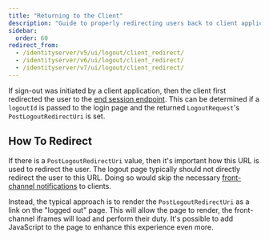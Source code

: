```yaml
---
title: "Returning to the Client"
description: "Guide to properly redirecting users back to client applications after logout in IdentityServer, ensuring front-channel notifications are processed correctly."
sidebar:
  order: 60
redirect_from:
  - /identityserver/v5/ui/logout/client_redirect/
  - /identityserver/v6/ui/logout/client_redirect/
  - /identityserver/v7/ui/logout/client_redirect/
---
```


If sign-out was initiated by a client application, then the client first redirected the user to the [end session endpoint](/identityserver/reference/endpoints/end-session/).
This can be determined if a `logoutId` is passed to the login page and the returned `LogoutRequest`'s `PostLogoutRedirectUri` is set.

## How To Redirect

If there is a `PostLogoutRedirectUri` value, then it's important how this URL is used to redirect the user.
The logout page typically should not directly redirect the user to this URL.
Doing so would skip the necessary [front-channel notifications](/identityserver/ui/logout/notification/#front-channel-server-side-clients) to clients.

Instead, the typical approach is to render the `PostLogoutRedirectUri` as a link on the "logged out" page.
This will allow the page to render, the front-channel iframes will load and perform their duty. 
It's possible to add JavaScript to the page to enhance this experience even more.
